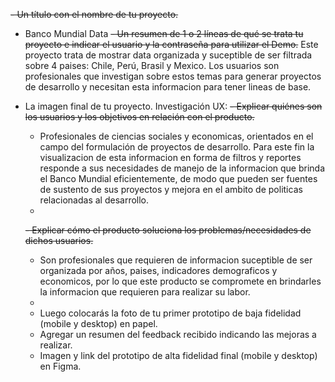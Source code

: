 ~~-   Un título con el nombre de tu proyecto.~~
- Banco Mundial Data
~~-   Un resumen de 1 o 2 líneas de qué se trata tu proyecto e indicar el usuario y la contraseña para utilizar el Demo.~~
Este proyecto trata de mostrar data organizada  y suceptible de ser filtrada sobre 4 paises: Chile, Perú, Brasil y Mexico. 
Los usuarios son profesionales que investigan sobre estos temas para generar proyectos de desarrollo y necesitan esta informacion para tener lineas de base.

-   La imagen final de tu proyecto.
Investigación UX:
    ~~-   Explicar quiénes son los usuarios y los objetivos en relación con el producto.~~
    - Profesionales de ciencias sociales y economicas, orientados en el campo del formulación de proyectos de desarrollo. Para este fin la visualizacion de esta informacion en forma de filtros y reportes responde a sus necesidades de manejo de la informacion que brinda el Banco Mundial eficientemente, de modo que pueden ser fuentes de sustento de sus proyectos y mejora en el ambito de politicas relacionadas al desarrollo. 
    - 
    ~~-   Explicar cómo el producto soluciona los problemas/necesidades de dichos usuarios.~~
    - Son profesionales que requieren de informacion suceptible de ser organizada por años, paises, indicadores demograficos y economicos, por lo que este producto se compromete en brindarles la informacion que requieren para realizar su labor.
    - 
    -   Luego colocarás la foto de tu primer prototipo de baja fidelidad (mobile y desktop) en papel.
    -   Agregar un resumen del feedback recibido indicando las mejoras a realizar.
    -   Imagen y link del prototipo de alta fidelidad final (mobile y desktop) en Figma.